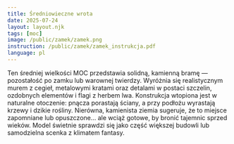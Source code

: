 ```yaml
---
title: Średniowieczne wrota
date: 2025-07-24
layout: layout.njk
tags: [moc]
image: /public/zamek/zamek.png
instruction: /public/zamek/zamek_instrukcja.pdf
language: pl
---
```


Ten średniej wielkości MOC przedstawia solidną, kamienną bramę — pozostałość po zamku lub warownej twierdzy. Wyróżnia się realistycznym murem z cegieł, metalowymi kratami oraz detalami w postaci szczelin, ozdobnych elementów i flagi z herbem lwa. Konstrukcja wtopiona jest w naturalne otoczenie: pnącza porastają ściany, a przy podłożu wyrastają krzewy i dzikie rośliny. Nierówna, kamienista ziemia sugeruje, że to miejsce zapomniane lub opuszczone… ale wciąż gotowe, by bronić tajemnic sprzed wieków. Model świetnie sprawdzi się jako część większej budowli lub samodzielna scenka z klimatem fantasy.